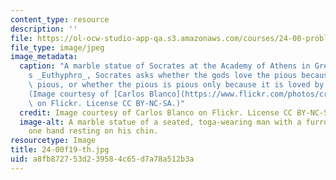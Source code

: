 ```yaml
---
content_type: resource
description: ''
file: https://ol-ocw-studio-app-qa.s3.amazonaws.com/courses/24-00-problems-of-philosophy-fall-2019/a8fb872753d239584c65d7a78a512b3a_24-00f19-th.jpg
file_type: image/jpeg
image_metadata:
  caption: "A marble statue of Socrates at the Academy of Athens in Greece. In Plato\u2019\
    s _Euthyphro_, Socrates asks whether the gods love the pious because it is the\
    \ pious, or whether the pious is pious only because it is loved by the gods.\_\
    (Image courtesy of [Carlos Blanco](https://www.flickr.com/photos/crlsblnc/5873886951/in/photolist-9X4cWX-fwmvkW-f6mPq-2vc9u7-6SzrgR-2v7Lo2-22XTimJ-7HYqME-2v7Lzt-4PthJM-Vu2eYJ-LBrGDf-haxGLa-2vc8Nh-2vc9LW-2v7Mac-4Ptpx2-eyzGR6-rpCKr-4PtdP2-4PxvBG-AwcawS-6CeZGL-5nn8PW-4PxEYJ-4PxodW-4PxCzE-4PtbDZ-4PxBmb-4PxzHf-e5Wb4R-e62P6j-8V2gw1-6CaPsK-4FbVDn-pYRc6-mM3BT-L2KrV-2aD6wVR-64KHmu-gBYqgD-4PxGc3-e8dRSB-8a6xc-zKMK-DzT2b-o2TEtS-8a6xs-PDdWj-2Z8X4F)\
    \ on Flickr. License CC BY-NC-SA.)"
  credit: Image courtesy of Carlos Blanco on Flickr. License CC BY-NC-SA.
  image-alt: A marble statue of a seated, toga-wearing man with a furrowed brow and
    one hand resting on his chin.
resourcetype: Image
title: 24-00f19-th.jpg
uid: a8fb8727-53d2-3958-4c65-d7a78a512b3a
---
```

